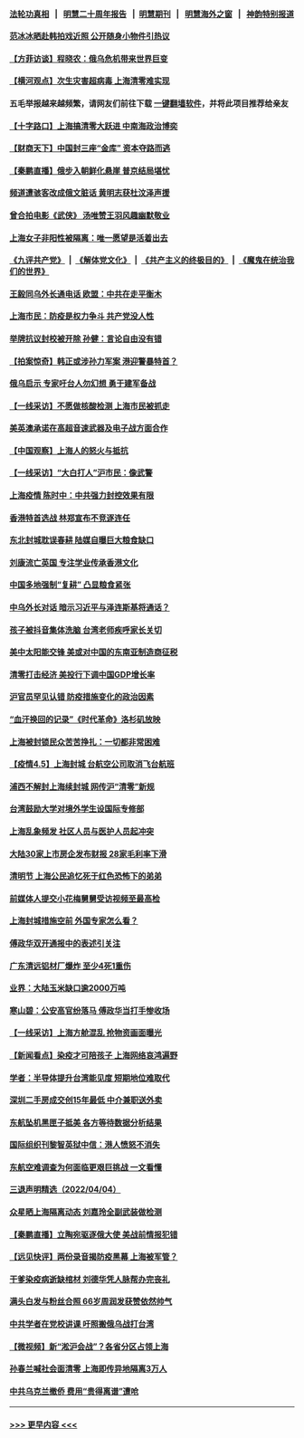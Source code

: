 #### [法轮功真相](https://github.com/gfw-breaker/truth/blob/master/README.md?t=0) &nbsp;&nbsp;|&nbsp;&nbsp; [明慧二十周年报告](https://github.com/gfw-breaker/mh-reports/blob/master/README.md?t=0) &nbsp;&nbsp;|&nbsp;&nbsp;[明慧期刊](https://github.com/gfw-breaker/mh-qikan) &nbsp;&nbsp;|&nbsp;&nbsp; [明慧海外之窗](https://github.com/gfw-breaker/mh-news/blob/master/README.md?t=0) &nbsp;&nbsp;|&nbsp;&nbsp; [神韵特别报道](https://github.com/gfw-breaker/mh-news/blob/master/shenyun.md?t=0)
#### [范冰冰晒赴韩拍戏近照 公开随身小物件引热议](../pages/nsc413/n13697935.md?t=04061054) 
#### [【方菲访谈】程晓农：俄乌危机带来世界巨变](../pages/nsc413/n13697188.md?t=04061054) 
#### [【横河观点】次生灾害超病毒 上海清零难实现](../pages/nsc413/n13697939.md?t=04061054) 
#### 五毛举报越来越频繁，请网友们前往下载 [一键翻墙软件](https://github.com/gfw-breaker/ssr-accounts)，并将此项目推荐给亲友
#### [【十字路口】上海搞清零大跃进 中南海政治博奕](../pages/nsc413/n13697058.md?t=04061054) 
#### [【财商天下】中国封三座“金库” 资本夺路而逃](../pages/nsc413/n13697618.md?t=04061054) 
#### [【秦鹏直播】俄步入朝鲜化悬崖 普京结局堪忧](../pages/nsc413/n13697895.md?t=04061054) 
#### [频道遭骇客改成俄文脏话 黄明志获杜汶泽声援](../pages/nsc413/n13697821.md?t=04061054) 
#### [曾合拍电影《武侠》 汤唯赞王羽风趣幽默敬业](../pages/nsc413/n13697712.md?t=04061054) 
#### [上海女子非阳性被隔离：唯一愿望是活着出去](../pages/nsc413/n13697671.md?t=04061054) 
#### [《九评共产党》](https://github.com/begood0513/9ping.md/blob/master/README.md) &nbsp;|&nbsp; [《解体党文化》](../../../../jtdwh.md/blob/master/README.md)  &nbsp;|&nbsp; [《共产主义的终极目的》](../../../../gczydzjmd.md/blob/master/README.md) &nbsp;|&nbsp; [《魔鬼在统治我们的世界》](../../../../mgztzwmdsj.md/blob/master/README.md) 
#### [王毅同乌外长通电话 欧盟：中共在走平衡木](../pages/nsc413/n13697229.md?t=04061054) 
#### [上海市民：防疫是权力争斗 共产党没人性](../pages/nsc413/n13697868.md?t=04061054) 
#### [举牌抗议封校被开除 孙健：言论自由没有错](../pages/nsc413/n13697694.md?t=04061054) 
#### [【拍案惊奇】韩正或涉孙力军案 港迎警暴特首？](../pages/nsc413/n13696937.md?t=04061054) 
#### [俄乌启示 专家吁台人勿幻想 勇于建军备战](../pages/nsc413/n13697645.md?t=04061054) 
#### [【一线采访】不愿做核酸检测 上海市民被抓走](../pages/nsc413/n13696897.md?t=04061054) 
#### [美英澳承诺在高超音速武器及电子战方面合作](../pages/nsc413/n13697598.md?t=04061054) 
#### [【中国观察】上海人的怒火与抵抗](../pages/nsc413/n13697194.md?t=04061054) 
#### [【一线采访】“大白打人”沪市民：像武警](../pages/nsc413/n13697595.md?t=04061054) 
#### [上海疫情 陈时中：中共强力封控效果有限](../pages/nsc413/n13697070.md?t=04061054) 
#### [香港特首选战 林郑宣布不竞逐连任](../pages/nsc413/n13697545.md?t=04061054) 
#### [东北封城耽误春耕 陆媒自曝巨大粮食缺口](../pages/nsc413/n13697501.md?t=04061054) 
#### [刘康流亡英国 专注学业传承香港文化](../pages/nsc413/n13697525.md?t=04061054) 
#### [中国多地强制“复耕” 凸显粮食紧张](../pages/nsc413/n13697440.md?t=04061054) 
#### [中乌外长对话 暗示习近平与泽连斯基将通话？](../pages/nsc413/n13697312.md?t=04061054) 
#### [孩子被抖音集体洗脑 台湾老师疾呼家长关切](../pages/nsc413/n13697365.md?t=04061054) 
#### [美中太阳能交锋 美或对中国的东南亚制造商征税](../pages/nsc413/n13697293.md?t=04061054) 
#### [清零打击经济 美投行下调中国GDP增长率](../pages/nsc413/n13697211.md?t=04061054) 
#### [沪官员罕见认错 防疫措施变化的政治因素](../pages/nsc413/n13697172.md?t=04061054) 
#### [“血汗换回的记录”《时代革命》洛杉矶放映](../pages/nsc413/n13696239.md?t=04061054) 
#### [上海被封锁民众苦苦挣扎：一切都非常困难](../pages/nsc413/n13696972.md?t=04061054) 
#### [【疫情4.5】上海封城 台航空公司取消飞台航班](../pages/nsc413/n13695961.md?t=04061054) 
#### [浦西不解封上海续封城 网传沪“清零”新规](../pages/nsc413/n13695946.md?t=04061054) 
#### [台湾鼓励大学对境外学生设国际专修部](../pages/nsc413/n13696807.md?t=04061054) 
#### [上海乱象频发 社区人员与医护人员起冲突](../pages/nsc413/n13696672.md?t=04061054) 
#### [大陆30家上市房企发布财报 28家毛利率下滑](../pages/nsc413/n13696668.md?t=04061054) 
#### [清明节 上海公民追忆死于红色恐怖下的弟弟](../pages/nsc413/n13696608.md?t=04061054) 
#### [前媒体人提交小花梅舅舅受访视频至最高检](../pages/nsc413/n13696694.md?t=04061054) 
#### [上海封城措施空前 外国专家怎么看？](../pages/nsc413/n13696590.md?t=04061054) 
#### [傅政华双开通报中的表述引关注](../pages/nsc413/n13696470.md?t=04061054) 
#### [广东清远铝材厂爆炸 至少4死1重伤](../pages/nsc413/n13696566.md?t=04061054) 
#### [业界：大陆玉米缺口逾2000万吨](../pages/nsc413/n13696269.md?t=04061054) 
#### [寒山碧：公安高官纷落马 傅政华当打手惨收场](../pages/nsc413/n13696140.md?t=04061054) 
#### [【一线采访】上海方舱混乱 抢物资画面曝光](../pages/nsc413/n13696233.md?t=04061054) 
#### [【新闻看点】染疫才可陪孩子 上海网络哀鸿遍野](../pages/nsc413/n13695208.md?t=04061054) 
#### [学者：半导体提升台湾能见度 短期地位难取代](../pages/nsc413/n13696319.md?t=04061054) 
#### [深圳二手房成交创15年最低 中介兼职送外卖](../pages/nsc413/n13696064.md?t=04061054) 
#### [东航坠机黑匣子抵美 各方等待数据分析结果](../pages/nsc413/n13696141.md?t=04061054) 
#### [国际组织刊黎智英狱中信：港人愤怒不消失](../pages/nsc413/n13696138.md?t=04061054) 
#### [东航空难调查为何面临更艰巨挑战 一文看懂](../pages/nsc413/n13695603.md?t=04061054) 
#### [三退声明精选（2022/04/04）](../pages/nsc413/n13696178.md?t=04061054) 
#### [众星晒上海隔离动态 刘嘉玲全副武装做检测](../pages/nsc413/n13695850.md?t=04061054) 
#### [【秦鹏直播】立陶宛驱逐俄大使 美战前情报犯错](../pages/nsc413/n13695870.md?t=04061054) 
#### [【远见快评】两份录音揭防疫黑幕 上海被军管？](../pages/nsc413/n13695858.md?t=04061054) 
#### [干爹染疫病逝缺棺材 刘德华凭人脉帮办完丧礼](../pages/nsc413/n13695754.md?t=04061054) 
#### [满头白发与粉丝合照 66岁周润发获赞依然帅气](../pages/nsc413/n13695675.md?t=04061054) 
#### [中共学者在党校讲课 吁照搬俄乌战打台湾](../pages/nsc413/n13695663.md?t=04061054) 
#### [【微视频】新“淞沪会战”？各省分区占领上海](../pages/nsc413/n13695157.md?t=04061054) 
#### [孙春兰喊社会面清零 上海即传异地隔离3万人](../pages/nsc413/n13695501.md?t=04061054) 
#### [中共乌克兰撤侨 费用“贵得离谱”遭呛](../pages/nsc413/n13695672.md?t=04061054) 

----
#### [ >>> 更早内容 <<< ](../indexes/nsc413-earlier.md)
